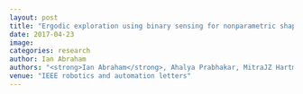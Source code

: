 ```yaml
---
layout: post
title: "Ergodic exploration using binary sensing for nonparametric shape estimation"
date: 2017-04-23
image: 
categories: research
author: Ian Abraham
authors: "<strong>Ian Abraham</strong>, Ahalya Prabhakar, MitraJZ Hartmann, ToddD Murphey"
venue: "IEEE robotics and automation letters"
---
```

